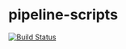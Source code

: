 # pipeline-scripts
[![Build Status](http://localhost:8080/buildStatus/icon?job=PetStoreApiAutomation)](http://localhost:8080/job/PetStoreApiAutomation/)
